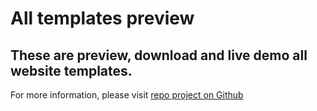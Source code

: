 # All templates preview

## These are preview, download and live demo all website templates.

For more information, please visit [repo project on Github](https://github.com/nguyenhhoa03/simple-website)
